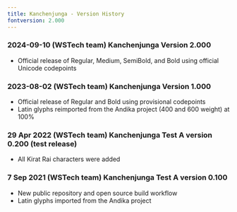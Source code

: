 ```yaml
---
title: Kanchenjunga - Version History
fontversion: 2.000
---
```


### 2024-09-10 (WSTech team) Kanchenjunga Version 2.000 
- Official release of Regular, Medium, SemiBold, and Bold using official Unicode codepoints

### 2023-08-02 (WSTech team) Kanchenjunga Version 1.000 
- Official release of Regular and Bold using provisional codepoints
- Latin glyphs reimported from the Andika project (400 and 600 weight) at 100%

### 29 Apr 2022 (WSTech team) Kanchenjunga Test A version 0.200 (test release)
- All Kirat Rai characters were added

### 7 Sep 2021 (WSTech team) Kanchenjunga Test A version 0.100
- New public repository and open source build workflow
- Latin glyphs imported from the Andika project

